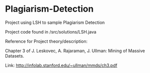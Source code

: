 # Plagiarism-Detection
Project using LSH to sample Plagiarism Detection

Project code found in /src/solutions/LSH.java

Reference for Project theory/description:

Chapter 3 of J. Leskovec, A. Rajaraman, J. Ullman: Mining of Massive Datasets.

Link: http://infolab.stanford.edu/~ullman/mmds/ch3.pdf
